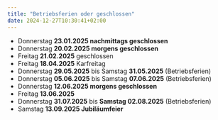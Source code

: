 ```yaml
---
title: "Betriebsferien oder geschlossen"
date: 2024-12-27T10:30:41+02:00
---
```

- Donnerstag **23.01.2025 nachmittags geschlossen**
- Donnerstag **20.02.2025 morgens geschlossen**
- Freitag **21.02.2025** geschlossen
- Freitag **18.04.2025** Karfreitag
- Donnerstag **29.05.2025** bis Samstag **31.05.2025** (Betriebsferien)
- Donnerstag **05.06.2025** bis Samstag **07.06.2025** (Betriebsferien)
- Donnerstag **12.06.2025 morgens geschlossen**
- Freitag **13.06.2025**
- Donnerstag **31.07.2025** bis **Samstag 02.08.2025** (Betriebsferien)
- Samstag **13.09.2025 Jubiläumfeier**

